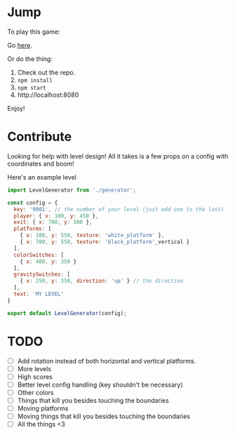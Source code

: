 # Jump

To play this game:

Go [here](https://storage.googleapis.com/gamejam2018-218817.appspot.com/index.html).

Or do the thing:

1. Check out the repo.
2. `npm install`
3. `npm start`
4. http://localhost:8080

Enjoy!

# Contribute

Looking for help with level design! All it takes is a few props on a config with coordinates and boom!

Here's an example level
```js
import LevelGenerator from './generator';

const config = {
  key: '9001', // the number of your level (just add one to the last)
  player: { x: 100, y: 450 },
  exit: { x: 700, y: 500 },
  platforms: [
    { x: 100, y: 550, texture: 'white_platform' },
    { x: 700, y: 550, texture: 'black_platform'_vertical }
  ],
  colorSwitches: [
    { x: 400, y: 350 }
  ],
  gravitySwitches: [
    { x: 250, y: 350, direction: 'up' } // the direction
  ],
  text: 'MY LEVEL'
}

export default LevelGenerator(config);
```

# TODO

- [ ] Add rotation instead of both horizontal and vertical platforms.
- [ ] More levels
- [ ] High scores
- [ ] Better level config handling (key shouldn't be necessary)
- [ ] Other colors
- [ ] Things that kill you besides touching the boundaries
- [ ] Moving platforms
- [ ] Moving things that kill you besides touching the boundaries
- [ ] All the things
<3
